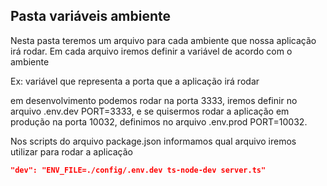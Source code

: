 ## Pasta variáveis ambiente

Nesta pasta teremos um arquivo para cada ambiente que nossa aplicação irá rodar. Em cada arquivo iremos definir a variável de acordo com o ambiente

Ex: variável que representa a porta que a aplicação irá rodar

em desenvolvimento podemos rodar na porta 3333, iremos definir no arquivo .env.dev PORT=3333, e se quisermos rodar a aplicação em produção na porta 10032, definimos no arquivo .env.prod PORT=10032.

Nos scripts do arquivo package.json informamos qual arquivo iremos utilizar para rodar a aplicação

```json
"dev": "ENV_FILE=./config/.env.dev ts-node-dev server.ts"
```

